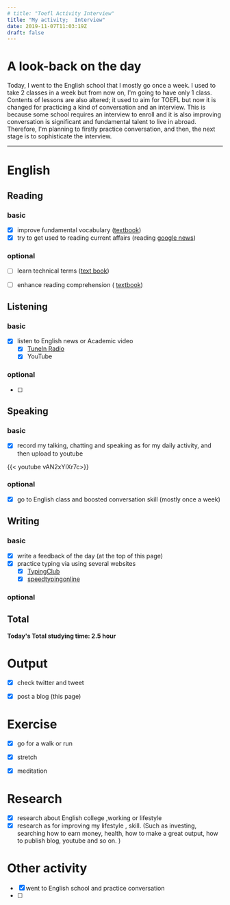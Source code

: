 ```yaml
---
# title: "Toefl Activity Interview"
title: "My activity;  Interview"
date: 2019-11-07T11:03:19Z
draft: false
---
```


# A look-back on the day


Today, I went to the English school that I mostly go once a week. I used to take 2 classes in a week but from now on, I'm going to have only 1 class. Contents of lessons are also altered; it used to aim for TOEFL but now it is changed for practicing a kind of conversation and an interview. This is because some school requires an interview to enroll and it is also improving conversation is significant and fundamental talent to live in abroad. Therefore, I'm planning to firstly practice conversation, and then, the next stage is to sophisticate the interview.











---



# English

## Reading

### basic

- [x] improve fundamental vocabulary ([textbook](https://www.amazon.co.jp/dp/4010941855/))
- [x] try to get used to reading current affairs (reading [google news](https://news.google.com/))

### optional

- [ ] learn technical terms ([text book](https://www.amazon.co.jp/dp/4866390611/))
- [ ] enhance reading  comprehension ( [textbook](https://www.amazon.co.jp/dp/4010323310/))





## Listening

### basic

- [x] listen to English news or Academic video 
  - [x] [TuneIn Radio](https://tunein.com)
  - [x] YouTube

### optional

- [ ] 





## Speaking

### basic

- [x] record my talking, chatting and speaking as for my daily activity, and then upload to youtube

{{< youtube vAN2xYIXr7c>}}

### optional

- [x] go to English class and boosted conversation skill (mostly once a week)

  






## Writing

### basic

- [x] write a feedback of the day (at the top of this page)
- [x] practice typing via using several websites
  - [x] [TypingClub](https://www.typingclub.com)
  - [x] [speedtypingonline](https://www.speedtypingonline.com/games/type-the-alphabet.php)

### optional



## Total

**Today's Total studying time:  2.5    hour**







# Output

- [x] check twitter and tweet 
- [x] post a blog (this page)



# Exercise

- [x] go for a walk or run

- [x] stretch

- [x] meditation

  

# Research

- [x] research about English college ,working or lifestyle
- [x] research as for improving my lifestyle , skill. (Such as investing, searching how to earn money, health, how to make a great output, how to publish blog, youtube and so on. )

# Other activity

- [x] went to English school and practice conversation
- [ ] 

